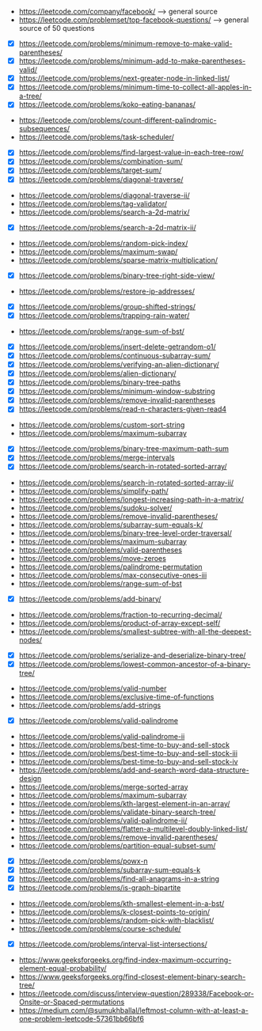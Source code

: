 - https://leetcode.com/company/facebook/ --> general source 
- https://leetcode.com/problemset/top-facebook-questions/ --> general source of 50 questions
- [x] https://leetcode.com/problems/minimum-remove-to-make-valid-parentheses/
- [x] https://leetcode.com/problems/minimum-add-to-make-parentheses-valid/
- [x] https://leetcode.com/problems/next-greater-node-in-linked-list/
- [x] https://leetcode.com/problems/minimum-time-to-collect-all-apples-in-a-tree/
- [x] https://leetcode.com/problems/koko-eating-bananas/
- https://leetcode.com/problems/count-different-palindromic-subsequences/
- https://leetcode.com/problems/task-scheduler/
- [x] https://leetcode.com/problems/find-largest-value-in-each-tree-row/
- [x] https://leetcode.com/problems/combination-sum/
- [x] https://leetcode.com/problems/target-sum/
- [x] https://leetcode.com/problems/diagonal-traverse/
- https://leetcode.com/problems/diagonal-traverse-ii/
- https://leetcode.com/problems/tag-validator/
- https://leetcode.com/problems/search-a-2d-matrix/
- [x] https://leetcode.com/problems/search-a-2d-matrix-ii/
- https://leetcode.com/problems/random-pick-index/
- https://leetcode.com/problems/maximum-swap/
- https://leetcode.com/problems/sparse-matrix-multiplication/
- [x] https://leetcode.com/problems/binary-tree-right-side-view/
- https://leetcode.com/problems/restore-ip-addresses/
- [x] https://leetcode.com/problems/group-shifted-strings/
- [x] https://leetcode.com/problems/trapping-rain-water/
- https://leetcode.com/problems/range-sum-of-bst/
- [x] https://leetcode.com/problems/insert-delete-getrandom-o1/
- [x] https://leetcode.com/problems/continuous-subarray-sum/
- [x] https://leetcode.com/problems/verifying-an-alien-dictionary/
- [x] https://leetcode.com/problems/alien-dictionary/
- [x] https://leetcode.com/problems/binary-tree-paths
- [x] https://leetcode.com/problems/minimum-window-substring
- [x] https://leetcode.com/problems/remove-invalid-parentheses
- [x] https://leetcode.com/problems/read-n-characters-given-read4 
- https://leetcode.com/problems/custom-sort-string
- https://leetcode.com/problems/maximum-subarray
- [x] https://leetcode.com/problems/binary-tree-maximum-path-sum
- [x] https://leetcode.com/problems/merge-intervals
- [x] https://leetcode.com/problems/search-in-rotated-sorted-array/
- https://leetcode.com/problems/search-in-rotated-sorted-array-ii/
- https://leetcode.com/problems/simplify-path/
- https://leetcode.com/problems/longest-increasing-path-in-a-matrix/
- https://leetcode.com/problems/sudoku-solver/
- https://leetcode.com/problems/remove-invalid-parentheses/
- https://leetcode.com/problems/subarray-sum-equals-k/
- https://leetcode.com/problems/binary-tree-level-order-traversal/
- https://leetcode.com/problems/maximum-subarray
- https://leetcode.com/problems/valid-parentheses
- https://leetcode.com/problems/move-zeroes
- https://leetcode.com/problems/palindrome-permutation
- https://leetcode.com/problems/max-consecutive-ones-iii
- https://leetcode.com/problems/range-sum-of-bst
- [x] https://leetcode.com/problems/add-binary/
- https://leetcode.com/problems/fraction-to-recurring-decimal/
- https://leetcode.com/problems/product-of-array-except-self/
- https://leetcode.com/problems/smallest-subtree-with-all-the-deepest-nodes/
- [x] https://leetcode.com/problems/serialize-and-deserialize-binary-tree/
- [x] https://leetcode.com/problems/lowest-common-ancestor-of-a-binary-tree/
- https://leetcode.com/problems/valid-number
- https://leetcode.com/problems/exclusive-time-of-functions
- https://leetcode.com/problems/add-strings
- [x] https://leetcode.com/problems/valid-palindrome
- https://leetcode.com/problems/valid-palindrome-ii
- https://leetcode.com/problems/best-time-to-buy-and-sell-stock
- https://leetcode.com/problems/best-time-to-buy-and-sell-stock-iii
- https://leetcode.com/problems/best-time-to-buy-and-sell-stock-iv
- https://leetcode.com/problems/add-and-search-word-data-structure-design
- https://leetcode.com/problems/merge-sorted-array
- https://leetcode.com/problems/maximum-subarray
- https://leetcode.com/problems/kth-largest-element-in-an-array/ 
- https://leetcode.com/problems/validate-binary-search-tree/ 
- https://leetcode.com/problems/valid-palindrome-ii/ 
- https://leetcode.com/problems/flatten-a-multilevel-doubly-linked-list/ 
- https://leetcode.com/problems/remove-invalid-parentheses/
- https://leetcode.com/problems/partition-equal-subset-sum/
- [x] https://leetcode.com/problems/powx-n 
- [x] https://leetcode.com/problems/subarray-sum-equals-k
- [x] https://leetcode.com/problems/find-all-anagrams-in-a-string
- [x] https://leetcode.com/problems/is-graph-bipartite 
- https://leetcode.com/problems/kth-smallest-element-in-a-bst/
- https://leetcode.com/problems/k-closest-points-to-origin/
- https://leetcode.com/problems/random-pick-with-blacklist/
- https://leetcode.com/problems/course-schedule/
- [x] https://leetcode.com/problems/interval-list-intersections/
- https://www.geeksforgeeks.org/find-index-maximum-occurring-element-equal-probability/
- https://www.geeksforgeeks.org/find-closest-element-binary-search-tree/
- https://leetcode.com/discuss/interview-question/289338/Facebook-or-Onsite-or-Spaced-permutations
- https://medium.com/@sumukhballal/leftmost-column-with-at-least-a-one-problem-leetcode-57361bb66bf6
